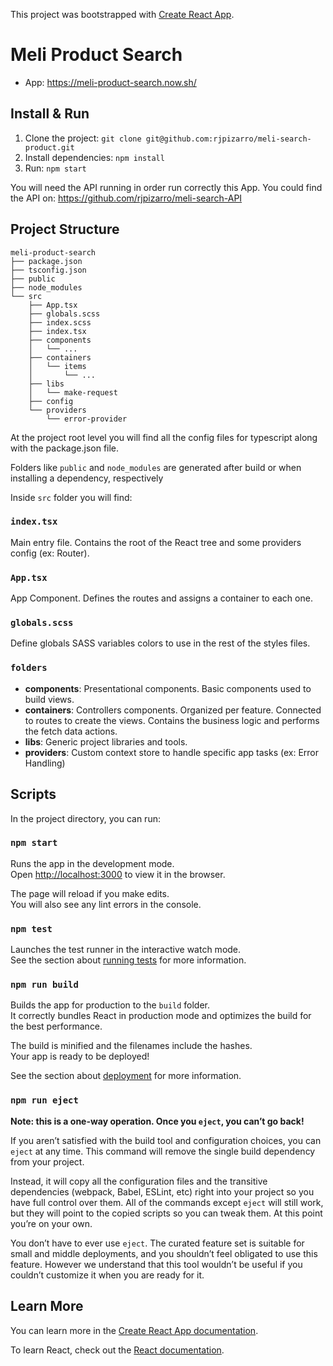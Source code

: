 This project was bootstrapped with [Create React App](https://github.com/facebook/create-react-app).

# Meli Product Search

* App: https://meli-product-search.now.sh/

## Install & Run

1. Clone the project: `git clone git@github.com:rjpizarro/meli-search-product.git`
2. Install dependencies: `npm install`
3. Run: `npm start`

You will need the API running in order run correctly this App. You could find the API on: https://github.com/rjpizarro/meli-search-API

## Project Structure

```
meli-product-search
├── package.json
├── tsconfig.json
├── public
├── node_modules
└── src
    ├── App.tsx
    ├── globals.scss
    ├── index.scss
    ├── index.tsx
    ├── components
    │   └── ...
    ├── containers
    │   └── items
    │       └── ...
    ├── libs
    │   └── make-request
    ├── config
    └── providers
        └── error-provider

```

At the project root level you will find all the config files for typescript along with the package.json file. 
  
Folders like `public` and `node_modules` are generated after build or when installing a dependency, respectively

Inside `src` folder you will find:

### `index.tsx`

Main entry file. Contains the root of the React tree and some providers config (ex: Router).   

### `App.tsx`

App Component. Defines the routes and assigns a container to each one.  

### `globals.scss`

Define globals SASS variables colors to use in the rest of the styles files.

### `folders`

* **components**: Presentational components. Basic components used to build views.  
* **containers**: Controllers components. Organized per feature. Connected to routes to create the views. Contains the business logic and performs the fetch data actions.   
* **libs**: Generic project libraries and tools.
* **providers**: Custom context store to handle specific app tasks (ex: Error Handling)      

## Scripts

In the project directory, you can run:

### `npm start`

Runs the app in the development mode.<br />
Open [http://localhost:3000](http://localhost:3000) to view it in the browser.

The page will reload if you make edits.<br />
You will also see any lint errors in the console.

### `npm test`

Launches the test runner in the interactive watch mode.<br />
See the section about [running tests](https://facebook.github.io/create-react-app/docs/running-tests) for more information.

### `npm run build`

Builds the app for production to the `build` folder.<br />
It correctly bundles React in production mode and optimizes the build for the best performance.

The build is minified and the filenames include the hashes.<br />
Your app is ready to be deployed!

See the section about [deployment](https://facebook.github.io/create-react-app/docs/deployment) for more information.

### `npm run eject`

**Note: this is a one-way operation. Once you `eject`, you can’t go back!**

If you aren’t satisfied with the build tool and configuration choices, you can `eject` at any time. This command will remove the single build dependency from your project.

Instead, it will copy all the configuration files and the transitive dependencies (webpack, Babel, ESLint, etc) right into your project so you have full control over them. All of the commands except `eject` will still work, but they will point to the copied scripts so you can tweak them. At this point you’re on your own.

You don’t have to ever use `eject`. The curated feature set is suitable for small and middle deployments, and you shouldn’t feel obligated to use this feature. However we understand that this tool wouldn’t be useful if you couldn’t customize it when you are ready for it.

## Learn More

You can learn more in the [Create React App documentation](https://facebook.github.io/create-react-app/docs/getting-started).

To learn React, check out the [React documentation](https://reactjs.org/).
